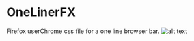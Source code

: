 # OneLinerFX
Firefox userChrome css file for a one line browser bar.
![alt text]([http://url/to/img.png](https://github.com/miguelangeltamargo/OneLinerFX/blob/main/Image/FX_OL.png)https://github.com/miguelangeltamargo/OneLinerFX/blob/main/Image/FX_OL.png)
